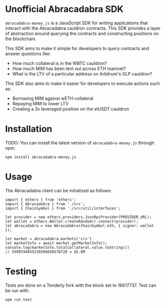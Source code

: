 # Unofficial Abracadabra SDK

`abracadabra-money.js` is a JavaScript SDK for writing applications that interact with the Abracadabra cauldron contracts. This SDK provides a layer of abstraction around querying the contracts and constructing positions on the blockchain.

This SDK aims to make it simple for developers to query contracts and answer questions like:

- How much collateral is in the WBTC cauldron?
- How much MIM has been lent out across ETH mainnet?
- What is the LTV of a particular address on Arbitrum's GLP cauldron?

This SDK also aims to make it easier for developers to execute actions such as:

- Borrowing MIM against wETH collateral
- Repaying MIM to lower LTV
- Creating a 3x leveraged position on the stUSDT cauldron

# Installation

TODO: You can install the latest version of `abracadabra-money.js` through npm:

```
npm install abracadabra-money.js
```

# Usage

The Abracadabra client can be initialized as follows:

```
import { ethers } from 'ethers';
import { Abracadabra } from './src';
import { ChainSymbol } from './src/util/interfaces';

let provider = new ethers.providers.JsonRpcProvider(PROVIDER_URL);
let wallet = ethers.Wallet.createRandom().connect(provider);
let abracadabra = new Abracadabra(ChainSymbol.eth, { signer: wallet });

let market = abracadabra.markets['crv']
let marketInfo = await market.getMarketInfo();
console.log(marketInfo.totalCollateral.value.toString())
// 5599744955230399650578728 = $5.6M
```

# Testing

Tests are done on a Tenderly fork with the block set to 16617737. Test can be run with:

```
npm run test
```
